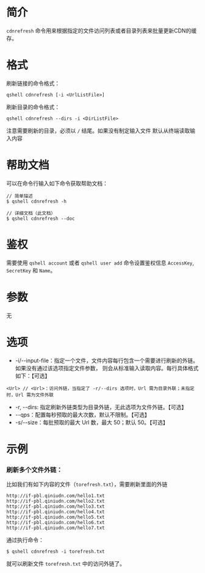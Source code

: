# 简介
`cdnrefresh` 命令用来根据指定的文件访问列表或者目录列表来批量更新CDN的缓存。

# 格式
刷新链接的命令格式：
```
qshell cdnrefresh [-i <UrlListFile>]
```

刷新目录的命令格式：
```
qshell cdnrefresh --dirs -i <DirListFile>
```

注意需要刷新的目录，必须以 `/` 结尾。如果没有制定输入文件 <UrlListFile> 默认从终端读取输入内容

# 帮助文档
可以在命令行输入如下命令获取帮助文档：
```
// 简单描述
$ qshell cdnrefresh -h 

// 详细文档（此文档）
$ qshell cdnrefresh --doc
```

# 鉴权
需要使用 `qshell account` 或者 `qshell user add` 命令设置鉴权信息 `AccessKey`, `SecretKey` 和 `Name`。

# 参数
无

# 选项
- -i/--input-file：指定一个文件，文件内容每行包含一个需要进行刷新的外链。如果没有通过该选项指定文件参数， 则会从标准输入读取内容。每行具体格式如下：【可选】
```
<Url> // <Url>：访问外链，当指定了 -r/--dirs 选项时，Url 需为目录外联；未指定时，Url 需为文件外联
```
- -r, --dirs: 指定刷新外链类型为目录外链，无此选项为文件外链。【可选】
- --qps：配置每秒预取的最大次数，默认不限制。【可选】
- -s/--size：每批预取的最大 Url 数，最大 50；默认 50。【可选】


# 示例
### 刷新多个文件外链：
比如我们有如下内容的文件（`torefresh.txt`），需要刷新里面的外链
```
http://if-pbl.qiniudn.com/hello1.txt
http://if-pbl.qiniudn.com/hello2.txt
http://if-pbl.qiniudn.com/hello3.txt
http://if-pbl.qiniudn.com/hello4.txt
http://if-pbl.qiniudn.com/hello5.txt
http://if-pbl.qiniudn.com/hello6.txt
http://if-pbl.qiniudn.com/hello7.txt
```

通过执行命令：
```
$ qshell cdnrefresh -i torefresh.txt
```

就可以刷新文件 `torefresh.txt` 中的访问外链了。

